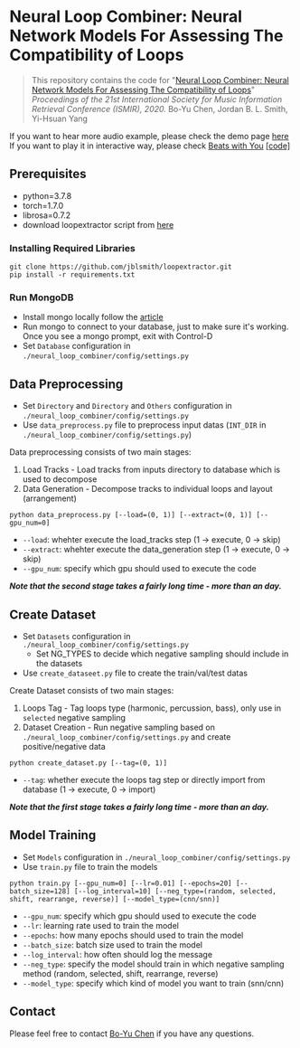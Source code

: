 # Neural Loop Combiner: Neural Network Models For Assessing The Compatibility of Loops
> This repository contains the code for "[Neural Loop Combiner: Neural Network Models For Assessing The Compatibility of Loops](https://arxiv.org/abs/2008.02011)"
> *Proceedings of the 21st International Society for Music Information Retrieval Conference (ISMIR), 2020.*
> Bo-Yu Chen, Jordan B. L. Smith, Yi-Hsuan Yang

If you want to hear more audio example, please check the demo page [here](https://paulyuchen.com/Neural-Loop-Combiner-Demo/)
If you want to play it in interactive way, please check [Beats with You](http://paulyuchen.com/beats-with-you/) [[code]](https://github.com/ChenPaulYu/beats-with-you)

## Prerequisites
- python=3.7.8
- torch=1.7.0
- librosa=0.7.2
- download loopextractor script from [here](https://github.com/jblsmith/loopextractor)

### Installing Required Libraries
```
git clone https://github.com/jblsmith/loopextractor.git
pip install -r requirements.txt

```

### Run MongoDB
- Install mongo locally follow the [article](https://docs.mongodb.com/master/administration/install-community/)
- Run mongo to connect to your database, just to make sure it's working. Once you see a mongo prompt, exit with Control-D
- Set `Database` configuration in `./neural_loop_combiner/config/settings.py`

## Data Preprocessing
- Set `Directory` and `Directory` and `Others` configuration in `./neural_loop_combiner/config/settings.py`
- Use `data_preprocess.py` file to preprocess input datas (`INT_DIR` in `./neural_loop_combiner/config/settings.py`)

Data preprocessing consists of two main stages:
1. Load Tracks - Load tracks from inputs directory to database which is used to decompose 
2. Data Generation - Decompose tracks to individual loops and layout (arrangement)  

```
python data_preprocess.py [--load=(0, 1)] [--extract=(0, 1)] [--gpu_num=0]

```
- `--load`: whehter execute the load_tracks step (1 -> execute, 0 -> skip)
- `--extract`: whehter execute the data_generation step (1 -> execute, 0 -> skip)
- `--gpu_num`: specify which gpu should used to execute the code 

***Note that the second stage takes a fairly long time - more than an day.***

## Create Dataset
- Set `Datasets` configuration in `./neural_loop_combiner/config/settings.py`
    - Set NG_TYPES to decide which negative sampling should include in the datasets 
- Use `create_dataseet.py` file to create the train/val/test datas

Create Dataset consists of two main stages:
1. Loops Tag - Tag loops type (harmonic, percussion, bass), only use in `selected` negative sampling
2. Dataset Creation - Run negative sampling based on `./neural_loop_combiner/config/settings.py` and create positive/negative data


```
python create_dataset.py [--tag=(0, 1)]
```
- `--tag`: whether execute the loops tag step or directly import from database (1 -> execute, 0 -> import)

***Note that the first stage takes a fairly long time - more than an day.***


## Model Training
- Set `Models` configuration in `./neural_loop_combiner/config/settings.py`
- Use `train.py` file to train the models

```
python train.py [--gpu_num=0] [--lr=0.01] [--epochs=20] [--batch_size=128] [--log_interval=10] [--neg_type=(random, selected, shift, rearrange, reverse)] [--model_type=(cnn/snn)]
```
- `--gpu_num`: specify which gpu should used to execute the code 
- `--lr`: learning rate used to train the model 
- `--epochs`: how many epochs should used to train the model
- `--batch_size`: batch size used to train the model 
- `--log_interval`: how often should log the message 
- `--neg_type`: specify the model should train in which negative sampling method (random, selected, shift, rearrange, reverse)
- `--model_type`: specify which kind of model you want to train (snn/cnn)

 
## Contact
Please feel free to contact [Bo-Yu Chen](http://paulyuchen.com/) if you have any questions.
